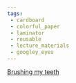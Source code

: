 ```yaml
---
tags:
 - cardboard
 - colorful_paper
 - laminator
 - reusable
 - lecture_materials
 - googley_eyes
---
```

[Brushing my teeth](https://www.facebook.com/reel/645208403849585)
